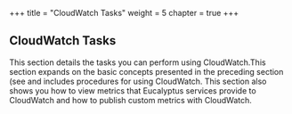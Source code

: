 +++
title = "CloudWatch Tasks"
weight = 5
chapter = true
+++


## CloudWatch Tasks
This section details the tasks you can perform using CloudWatch.This section expands on the basic concepts presented in the preceding section (see [](monitoring_oview.dita) and includes procedures for using CloudWatch. This section also shows you how to view metrics that Eucalyptus services provide to CloudWatch and how to publish custom metrics with CloudWatch. 

